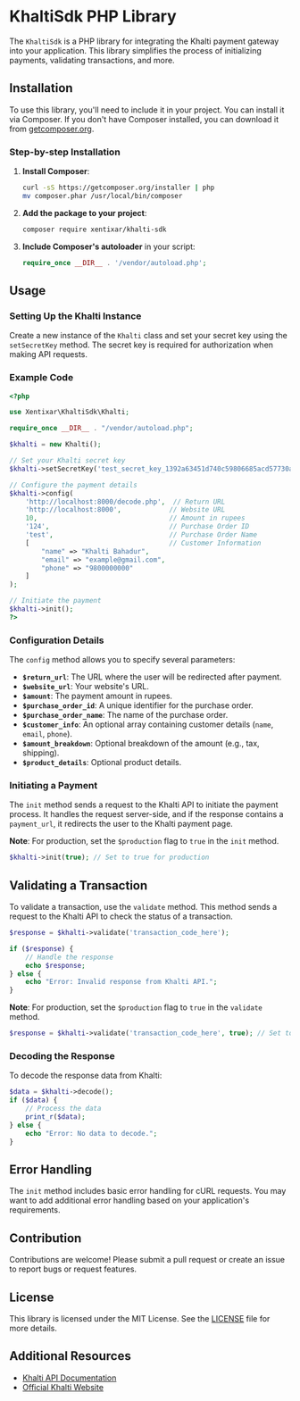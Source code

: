 # KhaltiSdk PHP Library

The `KhaltiSdk` is a PHP library for integrating the Khalti payment gateway into your application. This library simplifies the process of initializing payments, validating transactions, and more.

## Installation

To use this library, you'll need to include it in your project. You can install it via Composer. If you don't have Composer installed, you can download it from [getcomposer.org](https://getcomposer.org/).

### Step-by-step Installation

1. **Install Composer**:
   ```bash
   curl -sS https://getcomposer.org/installer | php
   mv composer.phar /usr/local/bin/composer
   ```

2. **Add the package to your project**:
   ```bash
   composer require xentixar/khalti-sdk
   ```

3. **Include Composer's autoloader** in your script:
   ```php
   require_once __DIR__ . '/vendor/autoload.php';
   ```

## Usage

### Setting Up the Khalti Instance

Create a new instance of the `Khalti` class and set your secret key using the `setSecretKey` method. The secret key is required for authorization when making API requests.

### Example Code

```php
<?php

use Xentixar\KhaltiSdk\Khalti;

require_once __DIR__ . "/vendor/autoload.php";

$khalti = new Khalti();

// Set your Khalti secret key
$khalti->setSecretKey('test_secret_key_1392a63451d740c59806685acd57730a');

// Configure the payment details
$khalti->config(
    'http://localhost:8000/decode.php',  // Return URL
    'http://localhost:8000',            // Website URL
    10,                                 // Amount in rupees
    '124',                              // Purchase Order ID
    'test',                             // Purchase Order Name
    [                                   // Customer Information
        "name" => "Khalti Bahadur",
        "email" => "example@gmail.com",
        "phone" => "9800000000"
    ]
);

// Initiate the payment
$khalti->init();
?>
```

### Configuration Details

The `config` method allows you to specify several parameters:

- **`$return_url`**: The URL where the user will be redirected after payment.
- **`$website_url`**: Your website's URL.
- **`$amount`**: The payment amount in rupees.
- **`$purchase_order_id`**: A unique identifier for the purchase order.
- **`$purchase_order_name`**: The name of the purchase order.
- **`$customer_info`**: An optional array containing customer details (`name`, `email`, `phone`).
- **`$amount_breakdown`**: Optional breakdown of the amount (e.g., tax, shipping).
- **`$product_details`**: Optional product details.

### Initiating a Payment

The `init` method sends a request to the Khalti API to initiate the payment process. It handles the request server-side, and if the response contains a `payment_url`, it redirects the user to the Khalti payment page.

**Note**: For production, set the `$production` flag to `true` in the `init` method.

```php
$khalti->init(true); // Set to true for production
```

## Validating a Transaction

To validate a transaction, use the `validate` method. This method sends a request to the Khalti API to check the status of a transaction.

```php
$response = $khalti->validate('transaction_code_here');

if ($response) {
    // Handle the response
    echo $response;
} else {
    echo "Error: Invalid response from Khalti API.";
}
```

**Note**: For production, set the `$production` flag to `true` in the `validate` method.

```php
$response = $khalti->validate('transaction_code_here', true); // Set to true for production
```

### Decoding the Response

To decode the response data from Khalti:

```php
$data = $khalti->decode();
if ($data) {
    // Process the data
    print_r($data);
} else {
    echo "Error: No data to decode.";
}
```

## Error Handling

The `init` method includes basic error handling for cURL requests. You may want to add additional error handling based on your application's requirements.

## Contribution

Contributions are welcome! Please submit a pull request or create an issue to report bugs or request features.

## License

This library is licensed under the MIT License. See the [LICENSE](LICENSE) file for more details.

## Additional Resources

- [Khalti API Documentation](https://docs.khalti.com/)
- [Official Khalti Website](https://khalti.com/)